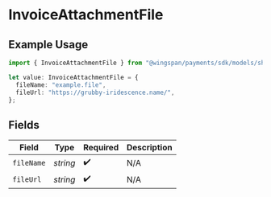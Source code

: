 # InvoiceAttachmentFile

## Example Usage

```typescript
import { InvoiceAttachmentFile } from "@wingspan/payments/sdk/models/shared";

let value: InvoiceAttachmentFile = {
  fileName: "example.file",
  fileUrl: "https://grubby-iridescence.name/",
};
```

## Fields

| Field              | Type               | Required           | Description        |
| ------------------ | ------------------ | ------------------ | ------------------ |
| `fileName`         | *string*           | :heavy_check_mark: | N/A                |
| `fileUrl`          | *string*           | :heavy_check_mark: | N/A                |